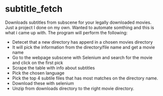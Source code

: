 # subtitle_fetch
Downloads subtitles from subscene for your legally downloaded movies. Just a project I done on my own. Wanted to automate somthing and this is what i came up with. The program will perform the following:
- Detecet that a new directory has apperd in a chosen movies directory
- It will pick the information from the directory/file name and get a movie name
- Go to the webpage subscene with Selenium and search for the movie and click on the first pick 
- Scrape the table with info about subtitles
- Pick the chosen language
- Pick the top 4 subtile files that has most matches on the directory name.
- Download these with selenium
- Unzip from downloads directory to the right movie directory.
